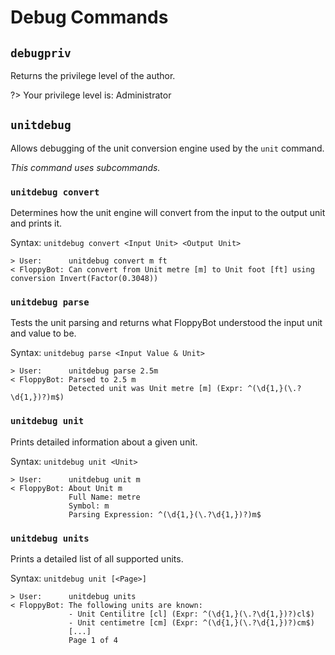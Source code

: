 # Debug Commands

## `debugpriv`

Returns the privilege level of the author.

?> Your privilege level is: Administrator

## `unitdebug`

Allows debugging of the unit conversion engine used by the `unit` command.

_This command uses subcommands._

### `unitdebug convert`

Determines how the unit engine will convert from the input to the output unit and prints it.

Syntax: `unitdebug convert <Input Unit> <Output Unit>`

```
> User:      unitdebug convert m ft
< FloppyBot: Can convert from Unit metre [m] to Unit foot [ft] using conversion Invert(Factor(0.3048))
```


### `unitdebug parse`

Tests the unit parsing and returns what FloppyBot understood the input unit and value to be.

Syntax: `unitdebug parse <Input Value & Unit>`

```
> User:      unitdebug parse 2.5m
< FloppyBot: Parsed to 2.5 m
             Detected unit was Unit metre [m] (Expr: ^(\d{1,}(\.?\d{1,})?)m$)
```

### `unitdebug unit`

Prints detailed information about a given unit.

Syntax: `unitdebug unit <Unit>`

```
> User:      unitdebug unit m
< FloppyBot: About Unit m
             Full Name: metre
             Symbol: m
             Parsing Expression: ^(\d{1,}(\.?\d{1,})?)m$
```

### `unitdebug units`

Prints a detailed list of all supported units.

Syntax: `unitdebug unit [<Page>]`

```
> User:      unitdebug units
< FloppyBot: The following units are known:
             - Unit Centilitre [cl] (Expr: ^(\d{1,}(\.?\d{1,})?)cl$)
             - Unit centimetre [cm] (Expr: ^(\d{1,}(\.?\d{1,})?)cm$)
             [...]
             Page 1 of 4
```

